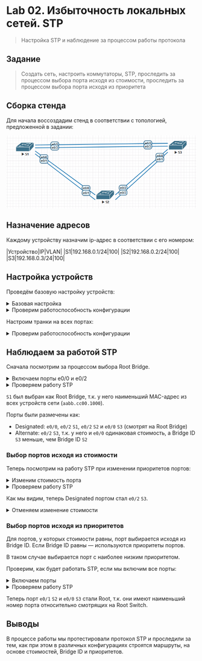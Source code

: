# Lab 02. Избыточность локальных сетей. STP

> Настройка STP и наблюдение за процессом работы протокола

## Задание

> Создать сеть, настроить коммутаторы, STP, проследить за процессом выбора порта исходя из стоимости, проследить за процессом выбора порта исходя из приоритета

## Сборка стенда

Для начала воссоздадим стенд в соответствии с топологией,
предложенной в задании:

![Топология стенда, скриншот из Eve-NG](./topology.png)

## Назначение адресов

Каждому устройству назначим ip-адрес в соответствии с его номером:

|Устройство|IP|VLAN|
|S1|192.168.0.1/24|100|
|S2|192.168.0.2/24|100|
|S3|192.168.0.3/24|100|

## Настройка устройств

Проведём базовую настройку устройств:

<details>
  <summary>Базовая настройка</summary>

  ```
  no ip domain-lookup
  hostname {S1,S2,S3}
  enable secret {secret}

  line console 0
    password {pass}
    login
  end

  line vty 0 15
    password {pass}
    login
  end

  service password-encryption
  line con 0
  logging synchronous
  banner motd #Warning! Authorized access only!#

  copy running-config startup-config

  interface vlan 100
    ip add 192.168.0.{device} 255.255.255.0
    no shutdown
  exit
  ```
</details>

<details>
  <summary>Проверим работоспособность конфигурации</summary>

  ```
  S1# ping 192.168.1.2
  ...
  Success rate is 100 percent (5/5), round-trip min/avg/max = 1/1/1 ms
  ```

  ```
  S1# ping 192.168.1.3
  ...
  Success rate is 100 percent (5/5), round-trip min/avg/max = 1/1/1 ms
  ```

  ```
  S2# ping 192.168.1.1
  ...
  Success rate is 100 percent (5/5), round-trip min/avg/max = 1/1/1 ms
  ```

  ```
  S2# ping 192.168.1.3
  ...
  Success rate is 100 percent (5/5), round-trip min/avg/max = 1/1/1 ms
  ```

  ```
  S3# ping 192.168.1.1
  ...
  Success rate is 100 percent (5/5), round-trip min/avg/max = 1/1/1 ms
  ```

  ```
  S3# ping 192.168.1.2
  ...
  Success rate is 100 percent (5/5), round-trip min/avg/max = 1/1/1 ms
  ```
</details>

Настроим транки на всех портах:

<details>
  <summary>Проверим работоспособность конфигурации</summary>

  ```
  interface range e0/0-3
    switchport trunk encapsulation dot1q
    switchport mode trunk
  exit
  ```
</details>

## Наблюдаем за работой STP

Сначала посмотрим за процессом выбора Root Bridge.

<details>
  <summary>Включаем порты e0/0 и e0/2</summary>

  ```
  interface e0/0
    no shutdown
  interface e0/2
    no shutdown
  exit
  ```
</details>

<details>
  <summary>Проверяем работу STP</summary>

  ```
  S1# show spanning-tree

  VLAN0100
    Spanning tree enabled protocol ieee
    Root ID    Priority    32769
               Address     aabb.cc00.1000
               This bridge is the root
               Hello time   2 sec  Max Age 20 sec  Forward Delay 15 sec

    Bridge ID  Priority    32769  (priority 32768 sys-id-ext 1)
               Address     aabb.cc00.1000
               Hello time   2 sec Max Age 20 sec  Forward Delay 15 sec
               Aging time  15 sec

    Interface           Role Sts Costs     Prio.Nbr Type
    ------------------- ---- --- --------- -------- --------------------------
    Eth0/0              Desg FWD 100       128.1    Shr
    Eth0/2              Desg FWD 100       128.3    Shr
  ```

  ```
  S2# show spanning-tree

  VLAN0100
    Spanning tree enabled protocol ieee
    Root ID    Priority    32769
               Address     aabb.cc00.1000
               Cost        100
               Port        3 (Ethernet0/2)
               Hello time   2 sec  Max Age 20 sec  Forward Delay 15 sec

    Bridge ID  Priority    32769  (priority 32768 sys-id-ext 1)
               Address     aabb.cc00.2000
               Hello time   2 sec Max Age 20 sec  Forward Delay 15 sec
               Aging time  300 sec

    Interface           Role Sts Costs     Prio.Nbr Type
    ------------------- ---- --- --------- -------- --------------------------
    Eth0/0              Desg FWD 100       128.1    Shr
    Eth0/2              Root FWD 100       128.3    Shr
  ```

  ```
  S3# show spanning-tree

  VLAN0100
    Spanning tree enabled protocol ieee
    Root ID    Priority    32769
               Address     aabb.cc00.1000
               Cost        100
               Port        1 (Ethernet0/0)
               Hello time   2 sec  Max Age 20 sec  Forward Delay 15 sec

    Bridge ID  Priority    32769  (priority 32768 sys-id-ext 1)
               Address     aabb.cc00.3000
               Hello time   2 sec Max Age 20 sec  Forward Delay 15 sec
               Aging time  300 sec

    Interface           Role Sts Costs     Prio.Nbr Type
    ------------------- ---- --- --------- -------- --------------------------
    Eth0/0              Root FWD 100       128.1    Shr
    Eth0/2              Altn BLK 100       128.3    Shr
  ```
</details>

`S1` был выбран как Root Bridge, т.к. у него наименьший MAC-адрес из всех
устройств сети (`aabb.cc00.1000`).

Порты были размечены как:

- Designated: `e0/0`, `e0/2` `S1`, `e0/2` `S2` и `e0/0` `S3` (смотрят на Root Bridge)
- Alternate: `e0/2` `S3`, т.к. у него и `e0/0` одинаковая стоимость, а Bridge ID `S3` меньше, чем Bridge ID `S2`

### Выбор портов исходя из стоимости

Теперь посмотрим на работу STP при изменении приоритетов портов:

<details>
  <summary>Изменим стоимость порта</summary>

  Уменьшим стоимость порта `e0/0` на `S3`,
  чтобы посмотреть на то, как изменится выбор Designated порта:

  ```
  interface e0/0
    spa
    spaninng-tree cost 90
  exit
  ```
</details>

<details>
  <summary>Проверяем работу STP</summary>

  ```
  S2# show spanning-tree

  VLAN0100
    Spanning tree enabled protocol ieee
    Root ID    Priority    32769
               Address     aabb.cc00.1000
               Cost        100
               Port        3 (Ethernet0/2)
               Hello time   2 sec  Max Age 20 sec  Forward Delay 15 sec

    Bridge ID  Priority    32769  (priority 32768 sys-id-ext 1)
               Address     aabb.cc00.2000
               Hello time   2 sec Max Age 20 sec  Forward Delay 15 sec
               Aging time  300 sec

    Interface           Role Sts Costs     Prio.Nbr Type
    ------------------- ---- --- --------- -------- --------------------------
    Eth0/0              Altn BLK 100       128.1    Shr
    Eth0/2              Root FWD 100       128.3    Shr
  ```

  ```
  S3# show spanning-tree

  VLAN0100
    Spanning tree enabled protocol ieee
    Root ID    Priority    32769
               Address     aabb.cc00.1000
               Cost        100
               Port        1 (Ethernet0/0)
               Hello time   2 sec  Max Age 20 sec  Forward Delay 15 sec

    Bridge ID  Priority    32769  (priority 32768 sys-id-ext 1)
               Address     aabb.cc00.3000
               Hello time   2 sec Max Age 20 sec  Forward Delay 15 sec
               Aging time  300 sec

    Interface           Role Sts Costs     Prio.Nbr Type
    ------------------- ---- --- --------- -------- --------------------------
    Eth0/0              Root FWD 100       128.1    Shr
    Eth0/2              Desg LIS 100       128.3    Shr
  ```
</details>

Как мы видим, теперь Designated портом стал `e0/2` `S3`.

<details>
  <summary>Отменяем изменение стоимости</summary>

  ```
  interface e0/0
    no spa
    no spaninng-tree cost 90
  exit
  ```
</details>

### Выбор портов исходя из приоритетов

Для портов, у которых стоимости равны, порт выбирается исходя из
Bridge ID. Если Bridge ID равны — используются приоритеты портов.

В таком случае выбирается порт с наиболее низким приоритетом.

Проверим, как будет работать STP, если мы включим все порты:

<details>
  <summary>Включаем порты</summary>

  На всех устройствах:

  ```
  interface e0/0-3
    no shutdown
  exit
  ```
</details>

<details>
  <summary>Проверяем работу STP</summary>

  ```
  S1# show spanning-tree

  VLAN0100
    Spanning tree enabled protocol ieee
    Root ID    Priority    32769
               Address     aabb.cc00.1000
               This bridge is the root
               Hello time   2 sec  Max Age 20 sec  Forward Delay 15 sec

    Bridge ID  Priority    32769  (priority 32768 sys-id-ext 1)
               Address     aabb.cc00.1000
               Hello time   2 sec Max Age 20 sec  Forward Delay 15 sec
               Aging time  300 sec

    Interface           Role Sts Costs     Prio.Nbr Type
    ------------------- ---- --- --------- -------- --------------------------
    Eth0/0              Desg FWD 100       128.1    Shr
    Eth0/1              Desg FWD 100       128.2    Shr
    Eth0/2              Desg FWD 100       128.3    Shr
    Eth0/3              Desg FWD 100       128.4    Shr
  ```

  ```
  S2# show spanning-tree

  VLAN0100
    Spanning tree enabled protocol ieee
    Root ID    Priority    32769
               Address     aabb.cc00.1000
               Cost        100
               Port        2 (Ethernet0/1)
               Hello time   2 sec  Max Age 20 sec  Forward Delay 15 sec

    Bridge ID  Priority    32769  (priority 32768 sys-id-ext 1)
               Address     aabb.cc00.2000
               Hello time   2 sec Max Age 20 sec  Forward Delay 15 sec
               Aging time  300 sec

    Interface           Role Sts Costs     Prio.Nbr Type
    ------------------- ---- --- --------- -------- --------------------------
    Eth0/0              Desg FWD 100       128.1    Shr
    Eth0/1              Root FWD 100       128.2    Shr
    Eth0/2              Altn BLK 100       128.3    Shr
    Eth0/3              Desg FWD 100       128.4    Shr
  ```

  ```
  S3# show spanning-tree

  VLAN0100
    Spanning tree enabled protocol ieee
    Root ID    Priority    32769
               Address     aabb.cc00.1000
               Cost        100
               Port        1 (Ethernet0/0)
               Hello time   2 sec  Max Age 20 sec  Forward Delay 15 sec

    Bridge ID  Priority    32769  (priority 32768 sys-id-ext 1)
               Address     aabb.cc00.3000
               Hello time   2 sec Max Age 20 sec  Forward Delay 15 sec
               Aging time  300 sec

    Interface           Role Sts Costs     Prio.Nbr Type
    ------------------- ---- --- --------- -------- --------------------------
    Eth0/0              Root FWD 100       128.1    Shr
    Eth0/1              Altn BLK 100       128.2    Shr
    Eth0/2              Altn BLK 100       128.3    Shr
    Eth0/3              Altn BLK 100       128.4    Shr
  ```
</details>

Теперь порт `e0/1` `S2` и `e0/0` `S3` стали Root, т.к. они имеют наименьший номер порта относительно
смотрящих на Root Switch.

## Выводы

В процессе работы мы протестировали протокол STP и проследили за тем,
как при этом в различных конфигурациях строятся маршруты,
на основе стоимостей, Bridge ID и приоритетов.
